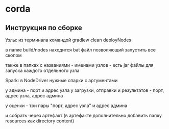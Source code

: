 # corda

## Инструкция по сборке
Узлы: из терминала командой gradlew clean deployNodes

в папке build/nodes находится bat файл позволяющий запустить все скопом

также в папках с названиями - именами узлов - есть jar файлы для запуска каждого отдельного узла

Spark: в NodeDriver нужные спарки с аргументами

у админа - порт и адрес узла
у загрузки, отправки и результатов - порт, адрес узла, адрес админа

у оценки - три пары "порт, адрес узла" и адрес админа

и собрать через артефакт (в артефакте дополнительно добавить папку resources как directory content)

